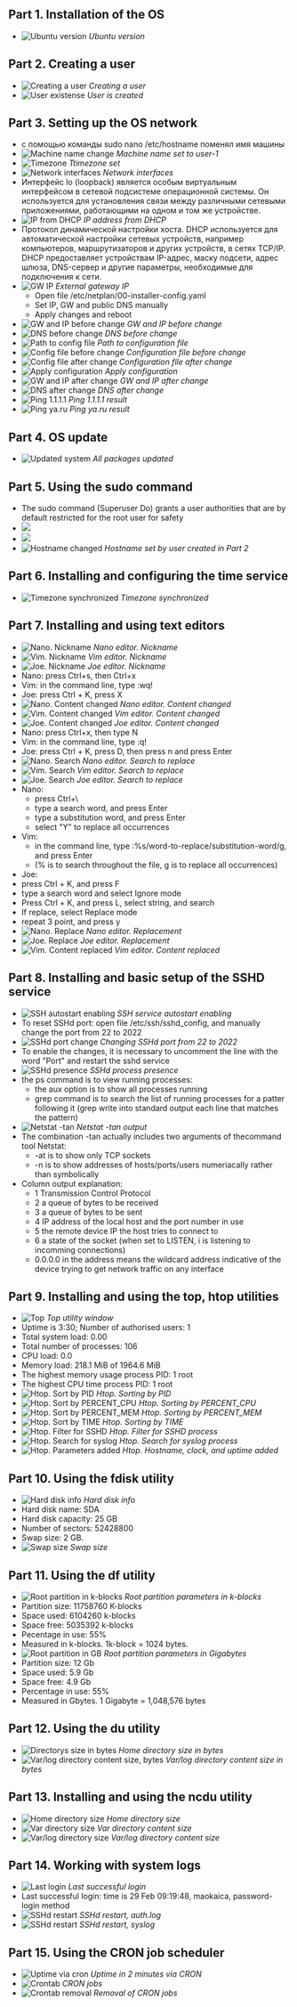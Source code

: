 
## Part 1. Installation of the OS ##

 - ![](report/1_version.PNG "Ubuntu version")
   *Ubuntu version*

## Part 2. Creating a user ##

 - ![](report/2_useradd.PNG "Creating a user")
   *Creating a user*
 - ![](report/2_groupadd.PNG "User existense")
   *User is created*
   
## Part 3. Setting up the OS network ##

- с помощью команды sudo nano /etc/hostname поменял имя машины
 - ![](report/3_hostname.PNG "Machine name change")
   *Machine name set to user-1*
 - ![](report/3_date.png "Timezone")
   *Ttimezone set*
 - ![](report/3_ifconfig.PNG "Network interfaces")
   *Network interfaces*
 - Интерфейс lo (loopback) является особым виртуальным интерфейсом в сетевой подсистеме операционной системы. Он используется для установления связи между различными сетевыми приложениями, работающими на одном и том же устройстве. 
 - ![](report/3_addr.PNG "IP from DHCP")
   *IP address from DHCP*
 - Протокол динамической настройки хоста. DHCP используется для автоматической настройки сетевых устройств, например компьютеров, маршрутизаторов и других устройств, в сетях TCP/IP. DHCP предоставляет устройствам IP-адрес, маску подсети, адрес шлюза, DNS-сервер и другие параметры, необходимые для подключения к сети.
 - ![](report/3_gw_ip.png "GW IP")
   *External gateway IP*
   - Open file /etc/netplan/00-installer-config.yaml
   - Set IP, GW and public DNS manually
   - Apply changes and reboot
 - ![](report/3_route.png "GW and IP before change")
   *GW and IP before change*
 - ![](report/3_dns.png "DNS before change")
   *DNS before change*
 - ![](report/3_netplan.png "Path to config file")
   *Path to configuration file*
 - ![](report/3_config_file.png "Config file before change")
   *Configuration file before change*
 - ![](report/3_config_file_chaged.png "Config file after change")
   *Configuration file after change*
 - ![](report/3_netplan_apply.png "Apply configuration")
   *Apply configuration*
 - ![](report/3_gw_ip_chanegd.png "GW and IP after change")
   *GW and IP after change*
 - ![](report/3_dns_chn.png "DNS after change")
   *DNS after change*
 - ![](report/3_ping_111.png "Ping 1.1.1.1")
   *Ping 1.1.1.1 result*
 - ![](report/3_ping.png "Ping ya.ru")
   *Ping ya.ru result*
 
## Part 4. OS update ##

 - ![](report/4_update.png "Updated system")
   *All packages updated*

## Part 5. Using the sudo command ##

 - The sudo command (Superuser Do) grants a user authorities that are by default restricted for the root user for safety
 - ![](report/5_user_sudo.png)
 - ![](report/5_user_dok.png)
 - ![](report/5_hostname.png "Hostname changed")
   *Hostname set by user created in Part 2*
   
## Part 6. Installing and configuring the time service ##

 - ![](report/6_time.png "Timezone synchronized")
   *Timezone synchronized*
   
## Part 7. Installing and using text editors ##

 - ![](report/7_nano.png "Nano. Nickname")
   *Nano editor. Nickname*
 - ![](report/7_vim.png "Vim. Nickname")
   *Vim editor. Nickname*
 - ![](report/7_joe.png "Joe. Nickname")
   *Joe editor. Nickname*
 - Nano: press Ctrl+s, then Ctrl+x
 - Vim: in the command line, type :wq!
 - Joe: press Ctrl + K, press X
 - ![](report/7_nano_nosave.png "Nano. Content changed")
   *Nano editor. Content changed*
 - ![](report/7_vim_nosave.png "Vim. Content changed")
   *Vim editor. Content changed*
 - ![](report/7_joe_nosave.png "Joe. Content changed")
   *Joe editor. Content changed*   
 - Nano: press Ctrl+x, then type N
 - Vim: in the command line, type :q!
 - Joe: press Ctrl + K, press D, then press n and press Enter
 - ![](report/7_nano_search.png "Nano. Search")
   *Nano editor. Search to replace*
 - ![](report/7_vim_search.png "Vim. Search")
   *Vim editor. Search to replace*
 - ![](report/7_joe_search.png "Joe. Search")
   *Joe editor. Search to replace*
 - Nano:
   - press Ctrl+\
   - type a search word, and press Enter
   - type a substitution word, and press Enter
   - select "Y" to replace all occurrences
 - Vim:
   - in the command line, type :%s/word-to-replace/substitution-word/g, and press Enter
   - (% is to search throughout the file, g is to replace all occurrences)
 - Joe:
  - press Ctrl + K, and press F
  - type a search word and select Ignore mode
  - Press Ctrl + K, and press L, select string, and search
  - If replace, select Replace mode
  - repeat 3 point, and press y
 - ![](report/7_nano_chn.png "Nano. Replace")
   *Nano editor. Replacement*
 - ![](report/7_joe_chn.png "Joe. Replace")
   *Joe editor. Replacement*
 - ![](report/7_vim_chn.png "Vim. Content replaced")
   *Vim editor. Content replaced*

## Part 8. Installing and basic setup of the SSHD service ##

 - ![](report/8_enable_ssh.png "SSH autostart enabling")
  *SSH service autostart enabling*
 - To reset SSHd port: open file /etc/ssh/sshd_config, and manually change the port from 22 to 2022
 - ![](report/8_port.png "SSHd port change")
   *Changing SSHd port from 22 to 2022*
 - To enable the changes, it is necessary to uncomment the line with the word "Port" and restart the sshd service
 - ![](report/8_procces.png "SSHd presence")
   *SSHd process presence*
 - the ps command is to view running processes:
   - the aux option is to show all processes running
   - grep command is to search the list of running processes for a patter following it (grep write into standard output each line that matches the pattern)
 - ![](report/8_netstat.png "Netstat -tan")
   *Netstat -tan output*
 - The combination -tan actually includes two arguments of thecommand tool Netstat:
   - -at is to show only TCP sockets
   - -n is to show addresses of hosts/ports/users numeriacally rather than symbolically
 - Column output explanation:
   - 1 Transmission Control Protocol
   - 2 a queue of bytes to be received
   - 3 a queue of bytes to be sent
   - 4 IP address of the local host and the port number in use
   - 5 the remote device IP the host tries to connect to
   - 6 a state of the socket (when set to LISTEN, i is listening to incomming connections)
   - 0.0.0.0 in the address means the wildcard address indicative of the device trying to get network traffic on any interface

## Part 9. Installing and using the top, htop utilities ##

 - ![](report/9_top.png "Top")
   *Top utility window*
 - Uptime is 3:30; Number of authorised users: 1
 - Total system load: 0.00
 - Total number of processes: 106
 - CPU load: 0.0
 - Memory load: 218.1 MiB of 1964.6 MiB
 - The highest memory usage process PID: 1 root
 - The highest CPU time process PID: 1 root
 - ![](report/9_sort_by_pid.png "Htop. Sort by PID")
   *Htop. Sorting by PID*
 - ![](report/9_sort_by_cpu.png "Htop. Sort by PERCENT_CPU")
   *Htop. Sorting by PERCENT_CPU*
 - ![](report/9_sort_by_mem.png "Htop. Sort by PERCENT_MEM")
   *Htop. Sorting by PERCENT_MEM*
 - ![](report/9_sort_by_time.png "Htop. Sort by TIME")
   *Htop. Sorting by TIME*
 - ![](report/9_filtr_sshd.png "Htop. Filter for SSHD")
   *Htop. Filter for SSHD process*
 - ![](report/9_syslog.png "Htop. Search for syslog")
   *Htop. Search for syslog process*
 - ![](report/9_time_add.png "Htop. Parameters added")
   *Htop. Hostname, clock, and uptime added*

## Part 10. Using the fdisk utility ##

 - ![](report/10_fdisk.png "Hard disk info")
   *Hard disk info*
 - Hard disk name: SDA
 - Hard disk capacity: 25 GB
 - Number of sectors: 52428800
 - Swap size: 2 GB.
 - ![](report/10_swap_size.png "Swap size")
   *Swap size*

## Part 11. Using the df utility ##

 - ![](report/11_df_info.png "Root partition in k-blocks")
   *Root partition parameters in k-blocks*
 - Partition size: 11758760 K-blocks
 - Space used: 6104260 k-blocks
 - Space free: 5035392 k-blocks
 - Pecentage in use: 55%
 - Measured in k-blocks. 1k-block = 1024 bytes.
 - ![](report/11_df_flags.png "Root partition in GB")
   *Root partition parameters in Gigabytes*
 - Partition size: 12 Gb
 - Space used: 5.9 Gb
 - Space free: 4.9 Gb
 - Percentage in use: 55%
 - Measured in Gbytes. 1 Gigabyte = 1,048,576 bytes

## Part 12. Using the du utility ##

 - ![](report/12_du_files.png "Directorys size in bytes")
   *Home directory size in bytes*
 - ![](report/12_du_var_log.png "Var/log directory content size, bytes")
   *Var/log directory content size in bytes*
   
## Part 13. Installing and using the ncdu utility ##

 - ![](report/13_nsdu_home.png "Home directory size")
   *Home directory size*
 - ![](report/13_nsdu_var.png "Var directory size")
   *Var directory content size*
 - ![](report/13_nsdu_var_log.png "Var/log directory size")
   *Var/log directory content size*
   
## Part 14. Working with system logs ##

 - ![](report/14_logined.png "Last login")
   *Last successful login*
 - Last successful login: time is 29 Feb 09:19:48, maokaica, password-login method
 - ![](report/14_sshd_res.png "SSHd restart")
   *SSHd restart, auth.log*
 - ![](report/14_ssh_syslog.png "SSHd restart")
   *SSHd restart, syslog*
   
## Part 15. Using the CRON job scheduler ##

 - ![](report/15_cron_log.png "Uptime via cron")
   *Uptime in 2 minutes via CRON*
 - ![](report/15_cron_list.png "Crontab")
   *CRON jobs*
 - ![](report/15_cron_del.png "Crontab removal")
   *Removal of CRON jobs*

